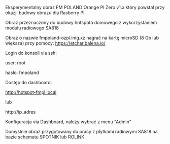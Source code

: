 Eksperymentalny obraz FM POLAND Orange PI Zero v1.x który powstał przy okazji budowy obrazu dla Rasberry PI

Obraz przeznaczony do budowy hotspota domowego z wykorzystaniem modułu radiowego SA818

Obraz o nazwie fmpoland-ozpi.img.xz nagrać na kartę microSD (8 Gb lub większa) przy pomocy: https://etcher.balena.io/

Login do konsoli via ssh:

user: root

hasło: fmpoland

Dostęp do dashboard:

http://hotspot-fmpl.local

lub

http://ip_adres

Konfiguracja via Dashboard, należy wybrać z menu "Admin"

Domyślnie obraz przygotowany do pracy z płytkami radiowymi SA818 na bazie schematu SPOTNIK lub ROLINK


